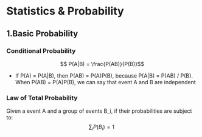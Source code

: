 <script type="text/javascript" src="https://cdn.mathjax.org/mathjax/latest/MathJax.js?config=TeX-AMS_HTML"></script>

# Statistics & Probability
## 1.Basic Probability

### Conditional Probability
$$ P(A|B) = \frac{P(AB)}{P(B)}$$

- If P(A) = P(A|B), then P(AB) = P(A)P(B), because P(A|B) = P(AB) / P(B). When P(AB) = P(A)P(B), we can say that event A and B are independent

### Law of Total Probability
Given a event A and a group of events B_i, if their probabilities are subject to:
$$	\sum_i P(B_i) = 1 \ $$ 
<!--stackedit_data:
eyJoaXN0b3J5IjpbMzcxMjUzNTYzLDI0NzM4MjY1NywtNDYwMT
k5MDQyLDE3NzA1OTMwNSwtMTMzNTMwMDk4NF19
-->